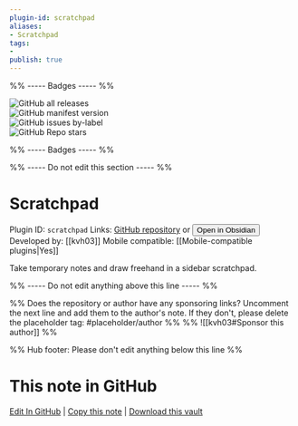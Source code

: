 ```yaml
---
plugin-id: scratchpad
aliases:
- Scratchpad
tags: 
- 
publish: true
---
```


%% ----- Badges ----- %%

![GitHub all releases](https://img.shields.io/github/downloads/kvh03/obsidian-scratchpad/total?color=573E7A&logo=github&style=for-the-badge)   
![GitHub manifest version](https://img.shields.io/github/manifest-json/v/kvh03/obsidian-scratchpad?color=573E7A&logo=github&style=for-the-badge)   
![GitHub issues by-label](https://img.shields.io/github/issues/kvh03/obsidian-scratchpad/help%20wanted?color=573E7A&logo=github&style=for-the-badge)   
![GitHub Repo stars](https://img.shields.io/github/stars/kvh03/obsidian-scratchpad?color=573E7A&logo=github&style=for-the-badge)

%% ----- Badges ----- %%

%% ----- Do not edit this section ----- %%

# Scratchpad

Plugin ID: `scratchpad`
Links: [GitHub repository](https://github.com/kvh03/obsidian-scratchpad) or [<button id=HH>Open in Obsidian</button>](obsidian://show-plugin?id=scratchpad)
Developed by: [[kvh03]]
Mobile compatible: [[Mobile-compatible plugins|Yes]]

Take temporary notes and draw freehand in a sidebar scratchpad.

%% ----- Do not edit anything above this line ----- %% 

%% Does the repository or author have any sponsoring links? Uncomment the next line and add them to the author's note. If they don't, please delete the placeholder tag: #placeholder/author %%
%% ![[kvh03#Sponsor this author]] %%

%% Hub footer: Please don't edit anything below this line %%

# This note in GitHub

<span class="git-footer">[Edit In GitHub](https://github.dev/obsidian-community/obsidian-hub/blob/main/02%20-%20Community%20Expansions/02.05%20All%20Community%20Expansions/Plugins/scratchpad.md "git-hub-edit-note") | [Copy this note](https://raw.githubusercontent.com/obsidian-community/obsidian-hub/main/02%20-%20Community%20Expansions/02.05%20All%20Community%20Expansions/Plugins/scratchpad.md "git-hub-copy-note") | [Download this vault](https://github.com/obsidian-community/obsidian-hub/archive/refs/heads/main.zip "git-hub-download-vault") </span>
